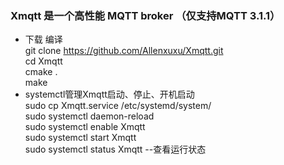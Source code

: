 ### Xmqtt 是一个高性能 MQTT broker （仅支持MQTT 3.1.1） 

- 下载 编译  
 git clone https://github.com/Allenxuxu/Xmqtt.git  
 cd Xmqtt  
 cmake .  
 make  
- systemctl管理Xmqtt启动、停止、开机启动   
 sudo cp Xmqtt.service /etc/systemd/system/  
 sudo systemctl daemon-reload  
 sudo systemctl enable Xmqtt  
 sudo systemctl start Xmqtt  
 sudo systemctl status Xmqtt   --查看运行状态

